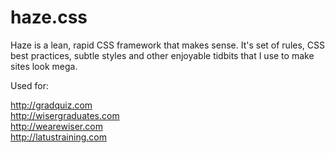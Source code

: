 haze.css
====

Haze is a lean, rapid CSS framework that makes sense. It's set of 
rules, CSS best practices, subtle styles and other enjoyable tidbits
that I use to make sites look mega.

Used for:

http://gradquiz.com<br />
http://wisergraduates.com<br />
http://wearewiser.com<br />
http://latustraining.com<br />
